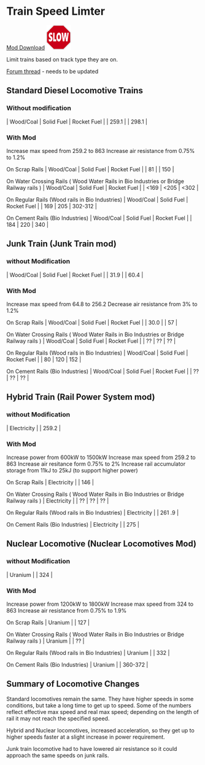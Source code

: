 # Train Speed Limter

[Mod Download](https://mods.factorio.com/mods/d3x0r/train-speed-limiter) ![icon](images/thumb.png)

Limit trains based on track type they are on.

[Forum thread](https://forums.factorio.com) - needs to be updated

## Standard Diesel Locomotive Trains
### Without modification
| Wood/Coal | Solid Fuel | Rocket Fuel |
| 259.1 | | 298.1 |

### With Mod

Increase max speed from 259.2 to 863
Increase air resistance from 0.75% to 1.2%


On Scrap Rails
| Wood/Coal | Solid Fuel | Rocket Fuel |
| 81 | | 150 |

On Water Crossing Rails ( Wood Water Rails in Bio Industries or Bridge Railway rails )
| Wood/Coal | Solid Fuel | Rocket Fuel |
| <169 | <205 | <302 |

On Regular Rails (Wood rails in Bio Industries)
| Wood/Coal | Solid Fuel | Rocket Fuel |
| 169 | 205 |  302-312 |

On Cement Rails (Bio Industries)
| Wood/Coal | Solid Fuel | Rocket Fuel |
| 184 | 220 |  340 |

## Junk Train (Junk Train mod)
### without Modification

| Wood/Coal | Solid Fuel | Rocket Fuel |
| 31.9 |  | 60.4 |

### With Mod

Increase max speed from 64.8 to 256.2
Decrease air resistance from 3% to 1.2%

On Scrap Rails
| Wood/Coal | Solid Fuel | Rocket Fuel |
| 30.0 | | 57 |

On Water Crossing Rails ( Wood Water Rails in Bio Industries or Bridge Railway rails )
| Wood/Coal | Solid Fuel | Rocket Fuel |
| ?? | ?? | ?? |

On Regular Rails (Wood rails in Bio Industries)
| Wood/Coal | Solid Fuel | Rocket Fuel |
| 80 | 120 |  152 |

On Cement Rails (Bio Industries)
| Wood/Coal | Solid Fuel | Rocket Fuel |
| ?? | ?? | ?? |

## Hybrid Train (Rail Power System mod)
### without Modification

| Electricity |
| 259.2 |

### With Mod

Increase power from 600kW to 1500kW
Increase max speed from 259.2 to 863
Increase air resitance form 0.75% to 2%
Increase rail accumulator storage from 11kJ to 25kJ (to support higher power)

On Scrap Rails
| Electricity |
| 146 |

On Water Crossing Rails ( Wood Water Rails in Bio Industries or Bridge Railway rails )
| Electricity |
| ?? | ?? | ?? |

On Regular Rails (Wood rails in Bio Industries)
| Electricity |
| 261 .9 |

On Cement Rails (Bio Industries)
| Electricity |
| 275 |

## Nuclear Locomotive (Nuclear Locomotives Mod)
### without Modification

| Uranium |
| 324 |

### With Mod

Increase power from 1200kW to 1800kW
Increase max speed from 324 to 863
Increase air resistance from 0.75% to 1.9%

On Scrap Rails
| Uranium |
| 127 |

On Water Crossing Rails ( Wood Water Rails in Bio Industries or Bridge Railway rails )
| Uranium |
| ?? |

On Regular Rails (Wood rails in Bio Industries)
| Uranium |
| 332 |

On Cement Rails (Bio Industries)
| Uranium |
| 360-372 |


## Summary of Locomotive Changes

Standard locomotives remain the same.  They have higher speeds in some conditions, but take a long time to get up to speed. 
Some of the numbers reflect effective max speed and real max speed; depending on the length of rail it may not reach the specified speed.

Hybrid and Nuclear locomotives, increased acceleration, so they get up to higher speeds faster at a slight increase in power requirement.

Junk train locomotive had to have lowered air resistance so it could approach the same speeds on junk rails.



